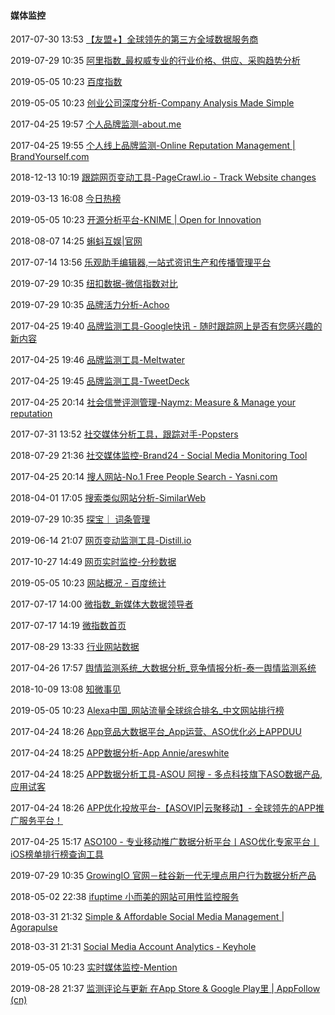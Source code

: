 ####  媒体监控

2017-07-30 13:53 [【友盟+】全球领先的第三方全域数据服务商](https://www.umeng.com/)

2019-07-29 10:35 [阿里指数_最权威专业的行业价格、供应、采购趋势分析](https://index.1688.com/)

2019-05-05 10:23 [百度指数](http://index.baidu.com/)

2019-05-05 10:23 [创业公司深度分析-Company Analysis Made Simple](https://www.zirra.com/?utm_source=next.36kr.com)

2017-04-25 19:57 [个人品牌监测-about.me](https://about.me/)

2017-04-25 19:55 [个人线上品牌监测-Online Reputation Management | BrandYourself.com](https://brandyourself.com/)

2018-12-13 10:19 [跟踪网页变动工具-PageCrawl.io - Track Website changes](https://pagecrawl.io/)

2019-03-13 16:08 [今日热榜](https://tophub.today/)

2019-05-05 10:23 [开源分析平台-KNIME | Open for Innovation](http://www.knime.org/)

2018-08-07 14:25 [蝌蚪互娱|官网](https://www.kedouhuyu.com/)

2017-07-14 13:56 [乐观助手编辑器,一站式资讯生产和传播管理平台](http://mp.myleguan.com/lgEditor/lgEditor.html)

2019-07-29 10:35 [纽扣数据-微信指数对比](http://m.niucodata.com/wxindex/index.php)

2019-07-29 10:35 [品牌活力分析-Achoo](http://getachoo.com/?utm_source=next.36kr.com)

2017-04-25 19:40 [品牌监测工具-Google快讯 - 随时跟踪网上是否有您感兴趣的新内容](https://www.google.com/alerts)

2017-04-25 19:46 [品牌监测工具-Meltwater](https://www.meltwater.com/)

2017-04-25 19:45 [品牌监测工具-TweetDeck](https://tweetdeck.twitter.com/#)

2017-04-25 20:14 [社会信誉评测管理-Naymz: Measure &amp; Manage your reputation](http://www.naymz.com/)

2017-07-31 13:52 [社交媒体分析工具，跟踪对手-Popsters](https://popsters.us/)

2018-07-29 21:36 [社交媒体监控-Brand24 - Social Media Monitoring Tool](https://brand24.com/)

2017-04-25 20:14 [搜人网站-No.1 Free People Search - Yasni.com](http://www.yasni.com/)

2018-04-01 17:05 [搜索类似网站分析-SimilarWeb](https://www.similarweb.com/)

2019-07-29 10:35 [探宝｜ 词条管理](http://tanbao360.com/sserve/track/?211465570)

2019-06-14 21:07 [网页变动监测工具-Distill.io](https://distill.io/)

2017-10-27 14:49 [网页实时监控-分秒数据](http://www.fenmiaodata.com/)

2019-05-05 10:23 [网站概况 - 百度统计](http://tongji.baidu.com/web/5473605/overview/index?siteId=1942168)

2017-07-17 14:00 [微指数_新媒体大数据领导者](http://www.weizhishu.com/)

2017-07-17 14:19 [微指数首页](http://data.weibo.com/index)

2017-08-29 13:33 [行业网站数据](https://top.laba.me/demo.php?category=Business_and_Industry)

2017-04-26 17:57 [舆情监测系统_大数据分析_竞争情报分析-泰一舆情监测系统](http://www.typsm.com/)

2018-10-09 13:08 [知微事见](http://ef.zhiweidata.com/#!/index)

2019-05-05 10:23 [Alexa中国_网站流量全球综合排名_中文网站排行榜](http://www.alexa.cn/)

2017-04-24 18:26 [App竞品大数据平台_App运营、ASO优化必上APPDUU](http://www.appduu.com/)

2017-04-24 18:25 [APP数据分析-App Annie/areswhite](https://www.appannie.com/cn/)

2017-04-24 18:25 [APP数据分析工具-ASOU 阿搜 - 多点科技旗下ASO数据产品, 应用试客](http://www.asou.com/)

2017-04-24 18:26 [APP优化投放平台-【ASOVIP|云聚移动】- 全球领先的APP推广服务平台！](http://pc.dqptm.com/)

2017-04-25 15:17 [ASO100 - 专业移动推广数据分析平台丨ASO优化专家平台丨iOS榜单排行榜查询工具](https://aso100.com/)

2019-07-29 10:35 [GrowingIO 官网－硅谷新一代无埋点用户行为数据分析产品](https://www.growingio.com/)

2018-05-02 22:38 [ifuptime 小而美的网站可用性监控服务](https://www.ifuptime.com/)

2018-03-31 21:32 [Simple &amp; Affordable Social Media Management | Agorapulse](https://www.agorapulse.com/?mbsy_source=5b4c8197-2ae9-4528-9439-75035cc7b86a&campaignid=256&mbsy=lcwf8)

2018-03-31 21:31 [Social Media Account Analytics - Keyhole](http://keyhole.co/account-analytics)

2019-05-05 10:23 [实时媒体监控-Mention](https://web.mention.com/)

2019-08-28 21:37 [监测评论与更新 在App Store &amp; Google Play里 | AppFollow (cn)](https://appfollow.io/cn)



